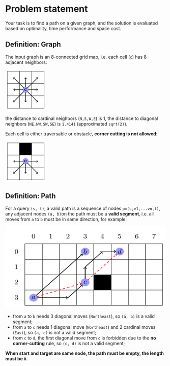 # Problem statement
Your task is to find a path on a given graph, and the solution is evaluated based on optimality, time performance and space cost.

## Definition: Graph
The input graph is an 8-connected grid map, i.e. each cell (`c`) has 8 adjacent neighbors:

<img src="./figs/neigb-1.png" width="128" height="128">

the distance to cardinal neighbors (`N,S,W,E`) is 1, the distance to diagonal neighbors (`NE,NW,SW,SE`) is `1.4141` (approximated `sqrt(2)`).

Each cell is either traversable or obstacle, **corner cutting is not allowed**:

<img src="./figs/cornercut-1.png" width="128" height="128">

## Definition: Path

For a query `(s, t)`, a valid path is a sequence of nodes `p=(s,v1,...vn,t)`, any adjacent nodes `(a, b)`on the path must be a **valid segment**, i.e. all moves from `a` to `b` must be in same direction, for example:

<img src="./figs/exp-1.png" width="512" height="256">

* from `a` to `b` needs 3 diagonal moves (`Northeast`), so `(a, b)` is a valid segment;
* from `a` to `c` needs 1 diagonal move (`Northeast`) and 2 cardinal moves (`East`), so `(a, c)` is not a valid segment;
* from `c` to `d`, the first diagonal move from `c` is forbidden due to the **no corner-cutting** rule, so `(c, d)` is not a valid segment;

**When start and target are same node, the path must be empty, the length must be `0`.**
